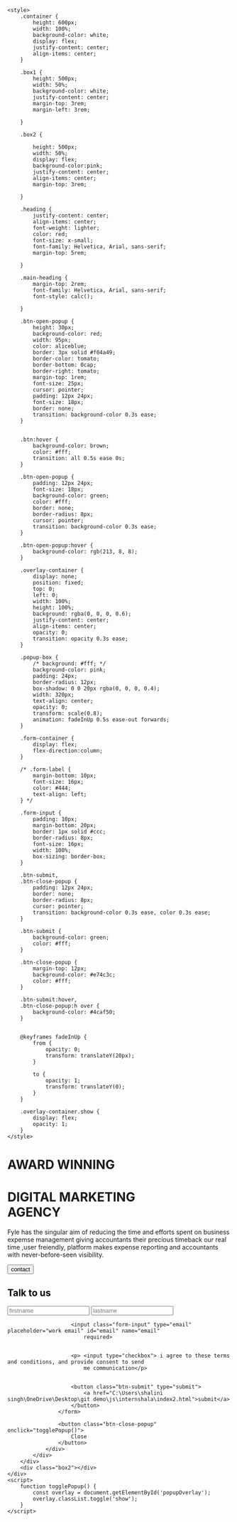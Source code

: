 <!DOCTYPE html>
<html lang="en">

<head>
    <meta charset="UTF-8">
    <meta name="viewport" content="width=device-width, initial-scale=1.0">
    <title> Document </title>

    <style>
        .container {
            height: 600px;
            width: 100%;
            background-color: white;
            display: flex;
            justify-content: center;
            align-items: center;
        }

        .box1 {
            height: 500px;
            width: 50%;
            background-color: white;
            justify-content: center;
            margin-top: 3rem;
            margin-left: 3rem;

        }

        .box2 {

            height: 500px;
            width: 50%;
            display: flex;
            background-color:pink;
            justify-content: center;
            align-items: center;
            margin-top: 3rem;
            
        }

        .heading {
            justify-content: center;
            align-items: center;
            font-weight: lighter;
            color: red;
            font-size: x-small;
            font-family: Helvetica, Arial, sans-serif;
            margin-top: 5rem;

        }

        .main-heading {
            margin-top: 2rem;
            font-family: Helvetica, Arial, sans-serif;
            font-style: calc();
        
        }

        .btn-open-popup {
            height: 30px;
            background-color: red;
            width: 95px;
            color: aliceblue;
            border: 3px solid #f04a49;
            border-color: tomato;
            border-bottom: 0cap;
            border-right: tomato;
            margin-top: 1rem;
            font-size: 25px;
            cursor: pointer;
            padding: 12px 24px;
            font-size: 18px;
            border: none;
            transition: background-color 0.3s ease;
        }


        .btn:hover {
            background-color: brown;
            color: #fff;
            transition: all 0.5s ease 0s;
        }

        .btn-open-popup {
            padding: 12px 24px;
            font-size: 18px;
            background-color: green;
            color: #fff;
            border: none;
            border-radius: 8px;
            cursor: pointer;
            transition: background-color 0.3s ease;
        }

        .btn-open-popup:hover {
            background-color: rgb(213, 8, 8);
        }

        .overlay-container {
            display: none;
            position: fixed;
            top: 0;
            left: 0;
            width: 100%;
            height: 100%;
            background: rgba(0, 0, 0, 0.6);
            justify-content: center;
            align-items: center;
            opacity: 0;
            transition: opacity 0.3s ease;
        }

        .popup-box {
            /* background: #fff; */
            background-color: pink;
            padding: 24px;
            border-radius: 12px;
            box-shadow: 0 0 20px rgba(0, 0, 0, 0.4);
            width: 320px;
            text-align: center;
            opacity: 0;
            transform: scale(0.8);
            animation: fadeInUp 0.5s ease-out forwards;
        }

        .form-container {
            display: flex;
            flex-direction:column;
        }

        /* .form-label {
            margin-bottom: 10px;
            font-size: 16px;
            color: #444;
            text-align: left;
        } */        

        .form-input {
            padding: 10px;
            margin-bottom: 20px;
            border: 1px solid #ccc;
            border-radius: 8px;
            font-size: 16px;
            width: 100%;
            box-sizing: border-box;
        }

        .btn-submit,
        .btn-close-popup {
            padding: 12px 24px;
            border: none;
            border-radius: 8px;
            cursor: pointer;
            transition: background-color 0.3s ease, color 0.3s ease;
        }

        .btn-submit {
            background-color: green;
            color: #fff;
        }

        .btn-close-popup {
            margin-top: 12px;
            background-color: #e74c3c;
            color: #fff;
        }

        .btn-submit:hover,
        .btn-close-popup:h over {
            background-color: #4caf50;
        }


        @keyframes fadeInUp {
            from {
                opacity: 0;
                transform: translateY(20px);
            }

            to {
                opacity: 1;
                transform: translateY(0);
            }
        }

        .overlay-container.show {
            display: flex;
            opacity: 1;
        }
    </style>
</head>
<body>
    <div class="container">
        <div class="box1">
            <div class="heading">
                <h1>AWARD WINNING </h1>
            </div>
            <div class="main-heading">
                <h1> DIGITAL MARKETING<br>
                    AGENCY</h1>
            </div>
            <p>Fyle has the singular aim of reducing the time and efforts spent on business expemse
                management giving accountants their precious timeback
                our real time ,user freiendly, platform makes expense reporting and accountants with
                never-before-seen visibility.
            </p>
            <button class="btn-open-popup" onclick="togglePopup()">
                contact
            </button>
            <div id="popupOverlay" class="overlay-container">
                <div class="popup-box">
                    <h2 style="color:black;">Talk to us</h2>
                    <form class="form-container">
                        <input class="form-input" type="text" placeholder="firstname" id="name" name="name" required>
                        <input class="form-input" type="text" placeholder="lastname" id="name" name="name" required>


                        <input class="form-input" type="email" placeholder="work email" id="email" name="email"
                            required>


                        <p> <input type="checkbox"> i agree to these terms and conditions, and provide consent to send
                            me communication</p>


                        <button class="btn-submit" type="submit">
                            <a href="C:\Users\shalini singh\OneDrive\Desktop\git demo\js\internshala\index2.html">submit</a>
                        </button>
                    </form>

                    <button class="btn-close-popup" onclick="togglePopup()">
                        Close
                    </button>
                </div>
            </div>
        </div>
        <div class="box2"></div>
    </div>
    <script>
        function togglePopup() {
            const overlay = document.getElementById('popupOverlay');
            overlay.classList.toggle('show');
        } 
    </script>






</body>

</html>
